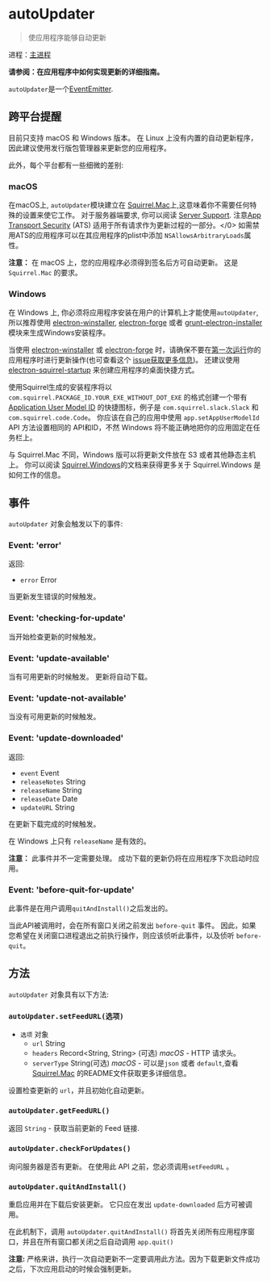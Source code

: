 # autoUpdater

> 使应用程序能够自动更新

进程：[主进程](../glossary.md#main-process)

**请参阅：在应用程序中如何实现更新的详细指南。**

`autoUpdater`是一个[EventEmitter][event-emitter].

## 跨平台提醒

目前只支持 macOS 和 Windows 版本。 在 Linux 上没有内置的自动更新程序，因此建议使用发行版包管理器来更新您的应用程序。

此外，每个平台都有一些细微的差别:

### macOS

在macOS上, `autoUpdater`模块建立在 [Squirrel.Mac][squirrel-mac]上,这意味着你不需要任何特殊的设置来使它工作。 对于服务器端要求, 你可以阅读 [Server Support][server-support]. 注意[App Transport Security](https://developer.apple.com/library/content/documentation/General/Reference/InfoPlistKeyReference/Articles/CocoaKeys.html#//apple_ref/doc/uid/TP40009251-SW35) (ATS) 适用于所有请求作为更新过程的一部分。</0> 如需禁用ATS的应用程序可以在其应用程序的plist中添加 `NSAllowsArbitraryLoads`属性。

**注意：** 在 macOS 上，您的应用程序必须得到签名后方可自动更新。 这是 `Squirrel.Mac` 的要求。

### Windows

在 Windows 上, 你必须将应用程序安装在用户的计算机上才能使用`autoUpdater`, 所以推荐使用 [electron-winstaller][installer-lib], [electron-forge][electron-forge-lib] 或者 [grunt-electron-installer][installer] 模块来生成Windows安装程序。

当使用 [electron-winstaller][installer-lib] 或 [electron-forge][electron-forge-lib] 时，请确保不要在[第一次运行](https://github.com/electron/windows-installer#handling-squirrel-events)你的应用程序时进行更新操作(也可查看这个 [issue获取更多信息](https://github.com/electron/electron/issues/7155))。 还建议使用 [electron-squirrel-startup](https://github.com/mongodb-js/electron-squirrel-startup) 来创建应用程序的桌面快捷方式。

使用Squirrel生成的安装程序将以 `com.squirrel.PACKAGE_ID.YOUR_EXE_WITHOUT_DOT_EXE` 的格式创建一个带有 [Application User Model ID][app-user-model-id] 的快捷图标，例子是 `com.squirrel.slack.Slack` 和 `com.squirrel.code.Code`。 你应该在自己的应用中使用 `app.setAppUserModelId` API 方法设置相同的 API和ID，不然 Windows 将不能正确地把你的应用固定在任务栏上。

与 Squirrel.Mac 不同，Windows 版可以将更新文件放在 S3 或者其他静态主机上。 你可以阅读 [Squirrel.Windows][squirrel-windows]的文档来获得更多关于 Squirrel.Windows 是如何工作的信息。

## 事件

`autoUpdater` 对象会触发以下的事件:

### Event: 'error'

返回:

* `error` Error

当更新发生错误的时候触发。

### Event: 'checking-for-update'

当开始检查更新的时候触发。

### Event: 'update-available'

当有可用更新的时候触发。 更新将自动下载。

### Event: 'update-not-available'

当没有可用更新的时候触发。

### Event: 'update-downloaded'

返回:

* `event` Event
* `releaseNotes` String
* `releaseName` String
* `releaseDate` Date
* `updateURL` String

在更新下载完成的时候触发。

在 Windows 上只有 `releaseName` 是有效的。

**注意：** 此事件并不一定需要处理。 成功下载的更新仍将在应用程序下次启动时应用。

### Event:  'before-quit-for-update'

此事件是在用户调用`quitAndInstall()`之后发出的。

当此API被调用时，会在所有窗口关闭之前发出 `before-quit` 事件。 因此，如果您希望在关闭窗口进程退出之前执行操作，则应该侦听此事件，以及侦听 `before-quit`。

## 方法

`autoUpdater` 对象具有以下方法:

### `autoUpdater.setFeedURL(选项)`

* `选项` 对象
  * `url` String
  * `headers` Record<String, String> (可选) _macOS_ - HTTP 请求头。
  * `serverType` String(可选) _macOS_ - 可以是`json` 或者 `default`,查看 [Squirrel.Mac][squirrel-mac] 的README文件获取更多详细信息。

设置检查更新的 `url`，并且初始化自动更新。

### `autoUpdater.getFeedURL()`

返回 `String` - 获取当前更新的 Feed 链接.

### `autoUpdater.checkForUpdates()`

询问服务器是否有更新。 在使用此 API 之前，您必须调用`setFeedURL` 。

### `autoUpdater.quitAndInstall()`

重启应用并在下载后安装更新。 它只应在发出 `update-downloaded` 后方可被调用。

在此机制下，调用 `autoUpdater.quitAndInstall()` 将首先关闭所有应用程序窗口，并且在所有窗口都关闭之后自动调用 `app.quit()`

**注意:** 严格来讲，执行一次自动更新不一定要调用此方法。因为下载更新文件成功之后，下次应用启动的时候会强制更新。

[squirrel-mac]: https://github.com/Squirrel/Squirrel.Mac
[server-support]: https://github.com/Squirrel/Squirrel.Mac#server-support
[squirrel-windows]: https://github.com/Squirrel/Squirrel.Windows
[installer]: https://github.com/electron/grunt-electron-installer
[installer-lib]: https://github.com/electron/windows-installer
[electron-forge-lib]: https://github.com/electron-userland/electron-forge
[app-user-model-id]: https://msdn.microsoft.com/en-us/library/windows/desktop/dd378459(v=vs.85).aspx
[event-emitter]: https://nodejs.org/api/events.html#events_class_eventemitter
